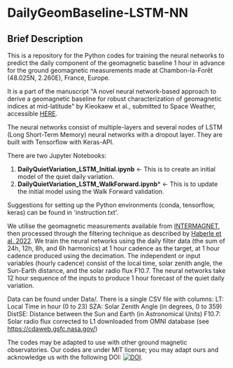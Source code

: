 # DailyGeomBaseline-LSTM-NN

## Brief Description
This is a repository for the Python codes for training the neural networks to predict the daily component of the geomagnetic baseline 1 hour in advance for the ground geomagnetic measurements made at Chambon-la-Forêt (48.025N, 2.260E), France, Europe. 

It is a part of the manuscript "A novel neural network-based approach to derive a geomagnetic baseline for robust characterization of geomagnetic indices at mid-latitude" by Kieokaew et al., submitted to Space Weather, accessible [HERE](http://arxiv.org/abs/2410.02311). 

The neural networks consist of multiple-layers and several nodes of LSTM (Long Short-Term Memory) neural networks with a dropout layer. They are built with Tensorflow with Keras-API. 


There are two Jupyter Notebooks: 
1. **DailyQuietVariation_LSTM_Initial.ipynb** <- This is to create an initial model of the quiet daily variation.
2. **DailyQuietVariation_LSTM_WalkForward.ipynb*** <- This is to update the initial model using the Walk Forward validation. 

Suggestions for setting up the Python environments (conda, tensorflow, keras) can be found in 'instruction.txt'. 

We utilise the geomagnetic measurements available from [INTERMAGNET](https://intermagnet.org/), then processed through the filtering technique as described by [Haberle et al. 2022](http://doi.org10.1029/2022JA030407). We train the neural networks using the daily filter data (the sum of 24h, 12h, 8h, and 6h harmonics) at 1 hour cadence as the target, at 1 hour cadence produced using the decimation. The independent or input variables (hourly cadence) consist of the local time, solar zenith angle, the Sun-Earth distance, and the solar radio flux F10.7. The neural networks take 12 hour sequence of the inputs to produce 1 hour forecast of the quiet daily variation. 

Data can be found under Data/. There is a single CSV file with columns:
LT: Local Time in hour (0 to 23)
SZA: Solar Zenith Angle (in degrees, 0 to 359)
DistSE: Distance between the Sun and Earth (in Astronomical Units) 
F10.7: Solar radio flux corrected to L1 downloaded from OMNI database (see https://cdaweb.gsfc.nasa.gov/)

The codes may be adapted to use with other ground magnetic observatories. Our codes are under MIT license; you may adapt ours and acknowledge us with the following DOI: 
[![DOI](https://zenodo.org/badge/DOI/10.5281/zenodo.13881560.svg)](https://doi.org/10.5281/zenodo.13881560). 

